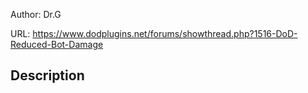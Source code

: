 Author: Dr.G

URL: https://www.dodplugins.net/forums/showthread.php?1516-DoD-Reduced-Bot-Damage

## Description

